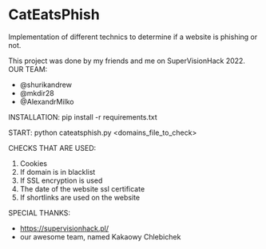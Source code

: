 # CatEatsPhish
Implementation of different technics to determine if a website is phishing or not.

This project was done by my friends and me on SuperVisionHack 2022.
OUR TEAM:
- @shurikandrew
- @mkdir28
- @AlexandrMilko

INSTALLATION: pip install -r requirements.txt

START: python cateatsphish.py <domains_file_to_check>

CHECKS THAT ARE USED:
1. Cookies
2. If domain is in blacklist
3. If SSL encryption is used
4. The date of the website ssl certificate
5. If shortlinks are used on the website

SPECIAL THANKS:
- https://supervisionhack.pl/
- our awesome team, named Kakaowy Chlebichek
